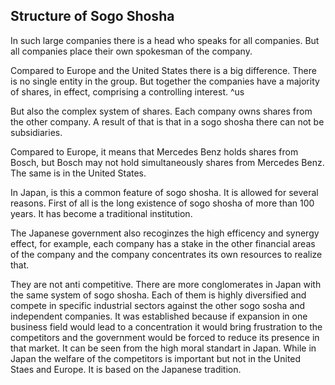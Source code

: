 ## Structure of Sogo Shosha

In such large companies there is a head who speaks for all companies. But all companies place their own spokesman of the company.

Compared to Europe and the United States there is a big difference. There is no single entity in the group. But together the companies have a majority of shares, in effect, comprising a controlling interest. ^us

But also the complex system of shares. Each company owns shares from the other company. A result of that is that in a sogo shosha there can not be subsidiaries.

Compared to Europe, it means that Mercedes Benz holds shares from Bosch, but Bosch may not hold simultaneously shares from Mercedes Benz. The same is in the United States.

In Japan, is this a common feature of sogo shosha. It is allowed for several reasons. First of all is the long existence of sogo shosha of more than 100 years. It has become a traditional institution.

The Japanese government also recoginzes the high efficency and synergy effect, for example, each company has a stake in the other financial areas of the company and the company concentrates its own resources to realize that.

They are not anti competitive. There are more conglomerates in Japan with the same system of sogo shosha. Each of them is highly diversified and compete in specific industrial sectors against the other sogo sosha and independent companies. It was established because if expansion in one business field would lead to a concentration it would bring frustration to the competitors and the government would be forced to reduce its presence in that market. It can be seen from the high moral standart in Japan. While in Japan the welfare of the competitors is important but not in the United Staes and Europe. It is based on the Japanese tradition.
